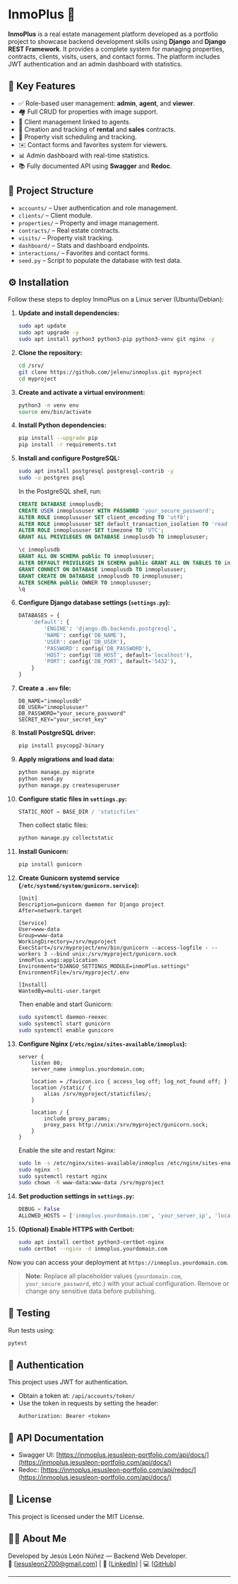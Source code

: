 # InmoPlus 🏡

**InmoPlus** is a real estate management platform developed as a portfolio project to showcase backend development skills using **Django** and **Django REST Framework**. It provides a complete system for managing properties, contracts, clients, visits, users, and contact forms. The platform includes JWT authentication and an admin dashboard with statistics.

## 🚀 Key Features

- ✅ Role-based user management: **admin**, **agent**, and **viewer**.
- 🏘️ Full CRUD for properties with image support.
- 👥 Client management linked to agents.
- 📄 Creation and tracking of **rental** and **sales** contracts.
- 📅 Property visit scheduling and tracking.
- ✉️ Contact forms and favorites system for viewers.
- 📊 Admin dashboard with real-time statistics.
- 📚 Fully documented API using **Swagger** and **Redoc**.

## 🧩 Project Structure

- `accounts/` – User authentication and role management.
- `clients/` – Client module.
- `properties/` – Property and image management.
- `contracts/` – Real estate contracts.
- `visits/` – Property visit tracking.
- `dashboard/` – Stats and dashboard endpoints.
- `interactions/` – Favorites and contact forms.
- `seed.py` – Script to populate the database with test data.

## ⚙️ Installation

Follow these steps to deploy InmoPlus on a Linux server (Ubuntu/Debian):

1. **Update and install dependencies:**
   ```sh
   sudo apt update
   sudo apt upgrade -y
   sudo apt install python3 python3-pip python3-venv git nginx -y
   ```

2. **Clone the repository:**
   ```sh
   cd /srv/
   git clone https://github.com/jelenu/inmoplus.git myproject
   cd myproject
   ```

3. **Create and activate a virtual environment:**
   ```sh
   python3 -m venv env
   source env/bin/activate
   ```

4. **Install Python dependencies:**
   ```sh
   pip install --upgrade pip
   pip install -r requirements.txt
   ```

5. **Install and configure PostgreSQL:**
   ```sh
   sudo apt install postgresql postgresql-contrib -y
   sudo -u postgres psql
   ```
   In the PostgreSQL shell, run:
   ```sql
   CREATE DATABASE inmoplusdb;
   CREATE USER inmoplususer WITH PASSWORD 'your_secure_password';
   ALTER ROLE inmoplususer SET client_encoding TO 'utf8';
   ALTER ROLE inmoplususer SET default_transaction_isolation TO 'read committed';
   ALTER ROLE inmoplususer SET timezone TO 'UTC';
   GRANT ALL PRIVILEGES ON DATABASE inmoplusdb TO inmoplususer;

   \c inmoplusdb
   GRANT ALL ON SCHEMA public TO inmoplususer;
   ALTER DEFAULT PRIVILEGES IN SCHEMA public GRANT ALL ON TABLES TO inmoplususer;
   GRANT CONNECT ON DATABASE inmoplusdb TO inmoplususer;
   GRANT CREATE ON DATABASE inmoplusdb TO inmoplususer;
   ALTER SCHEMA public OWNER TO inmoplususer;
   \q
   ```

6. **Configure Django database settings (`settings.py`):**
   ```python
   DATABASES = {
       'default': {
           'ENGINE': 'django.db.backends.postgresql',
           'NAME': config('DB_NAME'),
           'USER': config('DB_USER'),
           'PASSWORD': config('DB_PASSWORD'),
           'HOST': config('DB_HOST', default='localhost'),
           'PORT': config('DB_PORT', default='5432'),
       }
   }
   ```

7. **Create a `.env` file:**
   ```
   DB_NAME="inmoplusdb"
   DB_USER="inmoplususer"
   DB_PASSWORD="your_secure_password"
   SECRET_KEY="your_secret_key"
   ```

8. **Install PostgreSQL driver:**
   ```sh
   pip install psycopg2-binary
   ```

9. **Apply migrations and load data:**
   ```sh
   python manage.py migrate
   python seed.py
   python manage.py createsuperuser
   ```

10. **Configure static files in `settings.py`:**
    ```python
    STATIC_ROOT = BASE_DIR / 'staticfiles'
    ```

    Then collect static files:
    ```sh
    python manage.py collectstatic
    ```

11. **Install Gunicorn:**
    ```sh
    pip install gunicorn
    ```

12. **Create Gunicorn systemd service (`/etc/systemd/system/gunicorn.service`):**
    ```
    [Unit]
    Description=gunicorn daemon for Django project
    After=network.target

    [Service]
    User=www-data
    Group=www-data
    WorkingDirectory=/srv/myproject
    ExecStart=/srv/myproject/env/bin/gunicorn --access-logfile - --workers 3 --bind unix:/srv/myproject/gunicorn.sock inmoPlus.wsgi:application
    Environment="DJANGO_SETTINGS_MODULE=inmoPlus.settings"
    EnvironmentFile=/srv/myproject/.env

    [Install]
    WantedBy=multi-user.target
    ```

    Then enable and start Gunicorn:
    ```sh
    sudo systemctl daemon-reexec
    sudo systemctl start gunicorn
    sudo systemctl enable gunicorn
    ```

13. **Configure Nginx (`/etc/nginx/sites-available/inmoplus`):**
    ```
    server {
        listen 80;
        server_name inmoplus.yourdomain.com;

        location = /favicon.ico { access_log off; log_not_found off; }
        location /static/ {
            alias /srv/myproject/staticfiles/;
        }

        location / {
            include proxy_params;
            proxy_pass http://unix:/srv/myproject/gunicorn.sock;
        }
    }
    ```
    Enable the site and restart Nginx:
    ```sh
    sudo ln -s /etc/nginx/sites-available/inmoplus /etc/nginx/sites-enabled/
    sudo nginx -t
    sudo systemctl restart nginx
    sudo chown -R www-data:www-data /srv/myproject
    ```

14. **Set production settings in `settings.py`:**
    ```python
    DEBUG = False
    ALLOWED_HOSTS = ['inmoplus.yourdomain.com', 'your_server_ip', 'localhost', '127.0.0.1']
    ```

15. **(Optional) Enable HTTPS with Certbot:**
    ```sh
    sudo apt install certbot python3-certbot-nginx
    sudo certbot --nginx -d inmoplus.yourdomain.com
    ```

Now you can access your deployment at `https://inmoplus.yourdomain.com`.

> **Note:** Replace all placeholder values (`yourdomain.com`, `your_secure_password`, etc.) with your actual configuration. Remove or change any sensitive data before publishing.

## 🧪 Testing

Run tests using:

```sh
pytest
```

## 🔐 Authentication

This project uses JWT for authentication.

- Obtain a token at: `/api/accounts/token/`
- Use the token in requests by setting the header:
  ```
  Authorization: Bearer <token>
  ```

## 📘 API Documentation

- Swagger UI: [https://inmoplus.jesusleon-portfolio.com/api/docs/](https://inmoplus.jesusleon-portfolio.com/api/docs/)
- Redoc: [https://inmoplus.jesusleon-portfolio.com/api/redoc/](https://inmoplus.jesusleon-portfolio.com/api/docs/)

## 📝 License

This project is licensed under the MIT License.

## 👨‍💻 About Me

Developed by Jesús León Núñez — Backend Web Developer.  
📧 [jesusleon2700@gmail.com] | 💼 [[LinkedIn](https://www.linkedin.com/in/jelenu/)] | 💻 [[GitHub](https://github.com/jelenu/)]

---